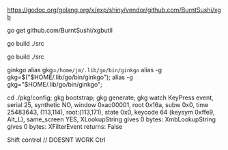 https://godoc.org/golang.org/x/exp/shiny/vendor/github.com/BurntSushi/xgb

go get github.com/BurntSushi/xgbutil

go build ./src

go build ./src

ginkgo 
alias gkg=`/home/jm/.lib/go/bin/ginkgo`
alias -g gkg=$("$HOME/.lib/go/bin/ginkgo");
alias -g gkg="$HOME/.lib/go/bin/ginkgo";

cd ./pkg/config;
gkg bootstrap;
gkg generate;
gkg watch
KeyPress event, serial 25, synthetic NO, window 0xac00001,
    root 0x16a, subw 0x0, time 25483643, (113,114), root:(113,171),
    state 0x0, keycode 64 (keysym 0xffe9, Alt_L), same_screen YES,
    XLookupString gives 0 bytes: 
    XmbLookupString gives 0 bytes: 
    XFilterEvent returns: False


Shift
control
// DOESNT WORK
Ctrl
